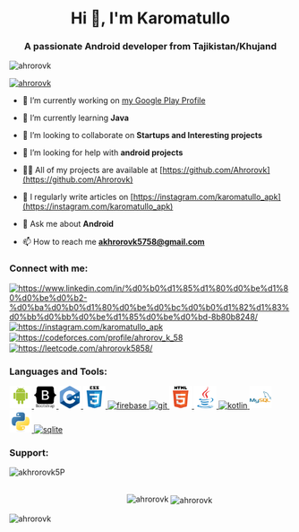 <h1 align="center">Hi 👋, I'm Karomatullo</h1>
<h3 align="center">A passionate Android developer from Tajikistan/Khujand</h3>

<p align="left"> <img src="https://komarev.com/ghpvc/?username=ahrorovk&label=Profile%20views&color=0e75b6&style=flat" alt="ahrorovk" /> </p>

<p align="left"> <a href="https://github.com/ryo-ma/github-profile-trophy"><img src="https://github-profile-trophy.vercel.app/?username=ahrorovk" alt="ahrorovk" /></a> </p>

- 🔭 I’m currently working on [my Google Play Profile](https://play.google.com/store/apps/dev?id=5972344736553768426)

- 🌱 I’m currently learning **Java**

- 👯 I’m looking to collaborate on **Startups and Interesting projects**

- 🤝 I’m looking for help with **android projects**

- 👨‍💻 All of my projects are available at [https://github.com/Ahrorovk](https://github.com/Ahrorovk)

- 📝 I regularly write articles on [https://instagram.com/karomatullo_apk](https://instagram.com/karomatullo_apk)

- 💬 Ask me about **Android**

- 📫 How to reach me **akhrorovk5758@gmail.com**

<h3 align="left">Connect with me:</h3>
<p align="left">
<a href="https://linkedin.com/in/https://www.linkedin.com/in/%d0%b0%d1%85%d1%80%d0%be%d1%80%d0%be%d0%b2-%d0%ba%d0%b0%d1%80%d0%be%d0%bc%d0%b0%d1%82%d1%83%d0%bb%d0%bb%d0%be%d1%85%d0%be%d0%bd-8b80b8248/" target="blank"><img align="center" src="https://raw.githubusercontent.com/rahuldkjain/github-profile-readme-generator/master/src/images/icons/Social/linked-in-alt.svg" alt="https://www.linkedin.com/in/%d0%b0%d1%85%d1%80%d0%be%d1%80%d0%be%d0%b2-%d0%ba%d0%b0%d1%80%d0%be%d0%bc%d0%b0%d1%82%d1%83%d0%bb%d0%bb%d0%be%d1%85%d0%be%d0%bd-8b80b8248/" height="30" width="40" /></a>
<a href="https://instagram.com/https://instagram.com/karomatullo_apk" target="blank"><img align="center" src="https://raw.githubusercontent.com/rahuldkjain/github-profile-readme-generator/master/src/images/icons/Social/instagram.svg" alt="https://instagram.com/karomatullo_apk" height="30" width="40" /></a>
<a href="https://codeforces.com/profile/https://codeforces.com/profile/ahrorov_k_58" target="blank"><img align="center" src="https://raw.githubusercontent.com/rahuldkjain/github-profile-readme-generator/master/src/images/icons/Social/codeforces.svg" alt="https://codeforces.com/profile/ahrorov_k_58" height="30" width="40" /></a>
<a href="https://www.leetcode.com/https://leetcode.com/ahrorovk5858/" target="blank"><img align="center" src="https://raw.githubusercontent.com/rahuldkjain/github-profile-readme-generator/master/src/images/icons/Social/leet-code.svg" alt="https://leetcode.com/ahrorovk5858/" height="30" width="40" /></a>
</p>

<h3 align="left">Languages and Tools:</h3>
<p align="left"> <a href="https://developer.android.com" target="_blank" rel="noreferrer"> <img src="https://raw.githubusercontent.com/devicons/devicon/master/icons/android/android-original-wordmark.svg" alt="android" width="40" height="40"/> </a> <a href="https://getbootstrap.com" target="_blank" rel="noreferrer"> <img src="https://raw.githubusercontent.com/devicons/devicon/master/icons/bootstrap/bootstrap-plain-wordmark.svg" alt="bootstrap" width="40" height="40"/> </a> <a href="https://www.w3schools.com/cpp/" target="_blank" rel="noreferrer"> <img src="https://raw.githubusercontent.com/devicons/devicon/master/icons/cplusplus/cplusplus-original.svg" alt="cplusplus" width="40" height="40"/> </a> <a href="https://www.w3schools.com/css/" target="_blank" rel="noreferrer"> <img src="https://raw.githubusercontent.com/devicons/devicon/master/icons/css3/css3-original-wordmark.svg" alt="css3" width="40" height="40"/> </a> <a href="https://firebase.google.com/" target="_blank" rel="noreferrer"> <img src="https://www.vectorlogo.zone/logos/firebase/firebase-icon.svg" alt="firebase" width="40" height="40"/> </a> <a href="https://git-scm.com/" target="_blank" rel="noreferrer"> <img src="https://www.vectorlogo.zone/logos/git-scm/git-scm-icon.svg" alt="git" width="40" height="40"/> </a> <a href="https://www.w3.org/html/" target="_blank" rel="noreferrer"> <img src="https://raw.githubusercontent.com/devicons/devicon/master/icons/html5/html5-original-wordmark.svg" alt="html5" width="40" height="40"/> </a> <a href="https://www.java.com" target="_blank" rel="noreferrer"> <img src="https://raw.githubusercontent.com/devicons/devicon/master/icons/java/java-original.svg" alt="java" width="40" height="40"/> </a> <a href="https://kotlinlang.org" target="_blank" rel="noreferrer"> <img src="https://www.vectorlogo.zone/logos/kotlinlang/kotlinlang-icon.svg" alt="kotlin" width="40" height="40"/> </a> <a href="https://www.mysql.com/" target="_blank" rel="noreferrer"> <img src="https://raw.githubusercontent.com/devicons/devicon/master/icons/mysql/mysql-original-wordmark.svg" alt="mysql" width="40" height="40"/> </a> <a href="https://www.python.org" target="_blank" rel="noreferrer"> <img src="https://raw.githubusercontent.com/devicons/devicon/master/icons/python/python-original.svg" alt="python" width="40" height="40"/> </a> <a href="https://www.sqlite.org/" target="_blank" rel="noreferrer"> <img src="https://www.vectorlogo.zone/logos/sqlite/sqlite-icon.svg" alt="sqlite" width="40" height="40"/> </a> </p>


<h3 align="left">Support:</h3>
<p><a href="https://www.buymeacoffee.com/akhrorovk5P"> <img align="left" src="https://cdn.buymeacoffee.com/buttons/v2/default-yellow.png" height="50" width="210" alt="akhrorovk5P" /></a></p><br><br>


<p><img align="left" src="https://github-readme-stats.vercel.app/api/top-langs?username=ahrorovk&show_icons=true&locale=en&layout=compact" alt="ahrorovk" /></p>

<p>&nbsp;<img align="center" src="https://github-readme-stats.vercel.app/api?username=ahrorovk&show_icons=true&locale=en" alt="ahrorovk" /></p>

<p><img align="center" src="https://github-readme-streak-stats.herokuapp.com/?user=ahrorovk&" alt="ahrorovk" /></p>
